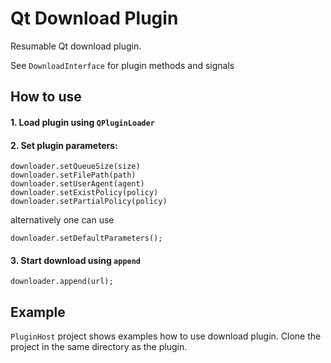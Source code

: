 # Qt Download Plugin

Resumable Qt download plugin.

See `DownloadInterface` for plugin methods and signals

## How to use

#### 1. Load plugin using `QPluginLoader`
#### 2. Set plugin parameters:

```
downloader.setQueueSize(size)
downloader.setFilePath(path)
downloader.setUserAgent(agent)
downloader.setExistPolicy(policy)
downloader.setPartialPolicy(policy)
```

alternatively one can use

```
downloader.setDefaultParameters();
```

#### 3. Start download using `append`

```
downloader.append(url);
```

## Example

`PluginHost` project shows examples how to use download plugin. Clone the project in the same directory as the plugin.
